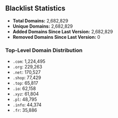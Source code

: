 ## Blacklist Statistics

- **Total Domains:** 2,682,829
- **Unique Domains:** 2,682,829
- **Added Domains Since Last Version:** 2,682,829
- **Removed Domains Since Last Version:** 0

### Top-Level Domain Distribution

-  `.com`: 1,224,495
-  `.org`: 229,263
-  `.net`: 170,527
-  `.shop`: 77,429
-  `.top`: 65,817
-  `.io`: 62,158
-  `.xyz`: 61,804
-  `.pl`: 48,795
-  `.info`: 44,374
-  `.fr`: 35,886
